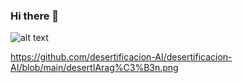 ### Hi there 👋

![alt text](https://github.com/desertificacion-AI/desertificacion-AI/desertIAragon.png)

https://github.com/desertificacion-AI/desertificacion-AI/blob/main/desertIArag%C3%B3n.png

<!--
**desertificacion-AI/desertificacion-AI** is a ✨ _special_ ✨ repository because its `README.md` (this file) appears on your GitHub profile.

Here are some ideas to get you started:

- 🔭 I’m currently working on ...
- 🌱 I’m currently learning ...
- 👯 I’m looking to collaborate on ...
- 🤔 I’m looking for help with ...
- 💬 Ask me about ...
- 📫 How to reach me: ...
- 😄 Pronouns: ...
- ⚡ Fun fact: ...
-->
